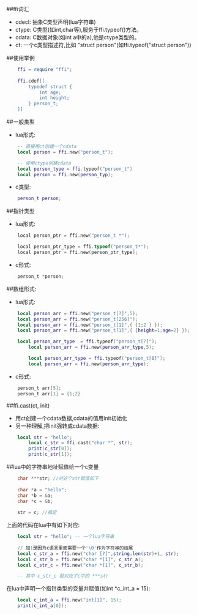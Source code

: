 ##ffi词汇
* cdecl: 抽象C类型声明(lua字符串)
* ctype: C类型(如int,char等),服务于ffi.typeof()方法。
* cdata: C数据对象(如int a中的a),他是ctype类型的。
* ct: 一个c类型描述符,比如 "struct person"(如ffi.typeof("struct person"))


##使用举例
```lua
	ffi = require "ffi";
	
	ffi.cdef[[
		typedef struct {
			int age;
			int height;
		} person_t;
	]]
```

##一般类型
* lua形式:
```lua
	-- 直接用ct创建一个cdata
	local person = ffi.new("person_t");

	-- 使用ctype创建cdata
	local person_type = ffi.typeof("person_t")
	local person = ffi.new(person_typ);
```
* c类型:
```lua
	person_t person;
```

##指针类型
* lua形式:
```c
	local person_ptr = ffi.new("person_t *");

	local person_ptr_type = ffi.typeof("person_t*");
	local person_ptr = ffi.new(person_ptr_type);
```
* c形式:
```c
	person_t *person;
```


##数组形式:
* lua形式:
```lua
	local person_arr = ffi.new("person_t[?]",5);
 	local person_arr = ffi.new("person_t[256]");
	local person_arr = ffi.new("person_t[1]",{ {1;2 } });
	local person_arr = ffi.new("person_t[1]",{ {height=1;age=2} });

	local person_arr_type  = ffi.typeof("person_t[?]");
    	local person_arr = ffi.new(person_arr_type,5);

    	local person_arr_type = ffi.typeof("person_t[8]");
    	local person_arr = ffi.new(person_arr_type);
```
* c形式:
```c	
	person_t arr[5];
   	person_t arr[1] = {1;2}
```

##ffi.cast(ct, init)
* 用ct创建一个cdata数据,cdata的值用init初始化
* 另一种理解,把init强转成cdata数据:
```lua
	local str = "hello";
    	local c_str = ffi.cast("char *", str);
    	print(c_str[0]);
    	print(c_str[1]);
```


##lua中的字符串地址赋值给一个c变量
```c
	char ***str; //对这个str赋值如下
	
	char *a = "hello";
	char *b = &a;
	char *c = &b;	
	
	str = c; //搞定
```
上面的代码在lua中有如下对应:
```lua
	local str = "hello"; -- 一个lua字符串
	
	// 加1是因为c语言里面需要一个'\0'作为字符串的结尾
	local c_str_a = ffi.new("char [?]",string.len(str)+1, str);
	local c_str_b = ffi.new("char *[1]", c_str_a);
	local c_str_c = ffi.new("char *[1]", c_str_b);

	-- 其中 c_str_c 就对应了c中的 ***str
```

在lua中声明一个指针类型的变量并赋值(如int *c_int_a = 15):
```lua
	local c_int_a = ffi.new("int[1]", 15);
	print(c_int_a[0]);
```



